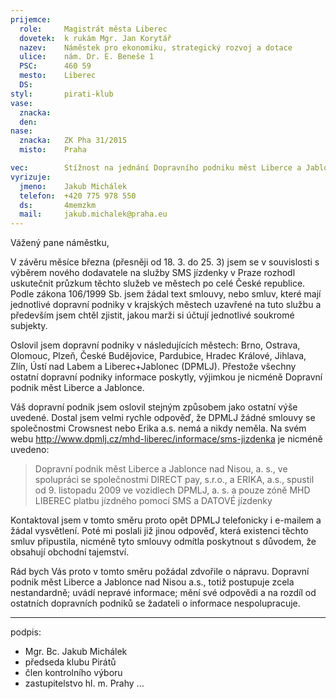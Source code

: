 ```yaml
---
prijemce:
  role:     Magistrát města Liberec
  dovetek:  k rukám Mgr. Jan Korytář 
  nazev:    Náměstek pro ekonomiku, strategický rozvoj a dotace
  ulice:    nám. Dr. E. Beneše 1
  PSC:      460 59
  mesto:    Liberec
  DS:       
styl:       pirati-klub
vase:
  znacka:   
  den:      
nase:
  znacka:   ZK Pha 31/2015
  misto:    Praha

vec:        Stížnost na jednání Dopravního podniku měst Liberce a Jablonce nad Nisou a.s.
vyrizuje:   
  jmeno:    Jakub Michálek
  telefon:  +420 775 978 550
  ds:       4memzkm
  mail:     jakub.michalek@praha.eu
---
```

Vážený pane náměstku,

V závěru měsíce března (přesněji od 18. 3. do 25. 3) jsem se v souvislosti s výběrem nového dodavatele na služby SMS jízdenky v Praze rozhodl uskutečnit průzkum těchto služeb ve městech po celé České republice. Podle zákona 106/1999 Sb. jsem žádal text smlouvy, nebo smluv, které mají jednotlivé dopravní podniky v krajských městech uzavřené na tuto službu a především jsem chtěl zjistit, jakou marži si účtují jednotlivé soukromé subjekty. 

Oslovil jsem dopravní podniky v následujících městech: Brno, Ostrava, Olomouc, Plzeň, České Budějovice, Pardubice, Hradec Králové, Jihlava, Zlín, Ústí nad Labem a Liberec+Jablonec (DPMLJ). Přestože všechny ostatní dopravní podniky informace poskytly, výjimkou je nicméně Dopravní podnik měst Liberce a Jablonce. 

Váš dopravní podnik jsem oslovil stejným způsobem jako ostatní výše uvedené. Dostal jsem velmi rychle odpověď, že DPMLJ žádné smlouvy se společnostmi Crowsnest nebo Erika a.s. nemá a nikdy neměla. Na svém webu http://www.dpmlj.cz/mhd-liberec/informace/sms-jizdenka je nicméně uvedeno:

> Dopravní podnik měst Liberce a Jablonce nad Nisou, a. s., ve spolupráci se společnostmi DIRECT pay, s.r.o., a ERIKA, a.s., spustil od 9. listopadu 2009 ve vozidlech DPMLJ, a. s. a pouze zóně MHD LIBEREC platbu jízdného pomocí SMS a DATOVÉ jízdenky

Kontaktoval jsem v tomto směru proto opět DPMLJ telefonicky i e-mailem a žádal vysvětlení. Poté mi poslali již jinou odpověď, která existenci těchto smluv připustila, nicméně tyto smlouvy odmítla poskytnout s důvodem, že obsahují obchodní tajemství. 

Rád bych Vás proto v tomto směru požádal zdvořile o nápravu. Dopravní podnik měst Liberce a Jablonce nad Nisou a.s., totiž postupuje zcela nestandardně; uvádí nepravé informace; mění své odpovědi a na rozdíl od ostatních dopravních podniků se žadateli o informace nespolupracuje. 

---
podpis: 
  - Mgr. Bc. Jakub Michálek
  - předseda klubu Pirátů
  - člen kontrolního výboru
  - zastupitelstvo hl. m. Prahy
...

